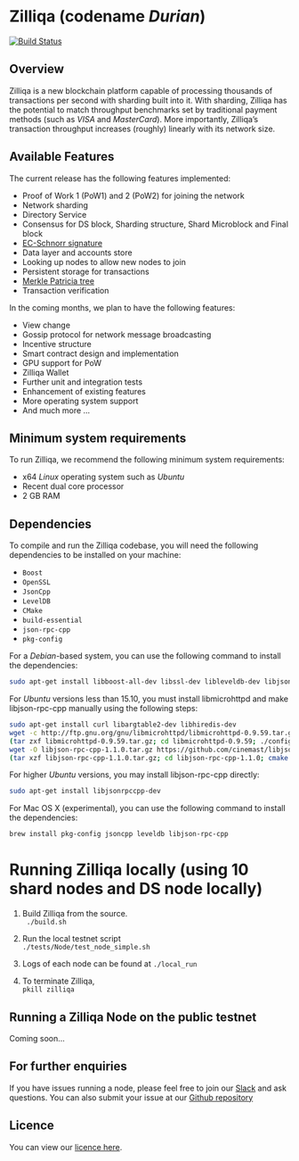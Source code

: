 # Zilliqa (codename _Durian_)
[![Build Status](https://travis-ci.org/Zilliqa/Zilliqa.svg?branch=master)](https://travis-ci.org/Zilliqa/Zilliqa)

## Overview
Zilliqa is a new blockchain platform capable of processing thousands of transactions per second with sharding built into it. With sharding, Zilliqa has the potential to match throughput benchmarks set by traditional payment methods (such as _VISA_ and _MasterCard_). More importantly, Zilliqa’s transaction throughput increases (roughly) linearly with its network size.

## Available Features
The current release has the following features implemented:
* Proof of Work 1 (PoW1) and 2 (PoW2) for joining the network
* Network sharding
* Directory Service
* Consensus for DS block, Sharding structure, Shard Microblock and Final block 
* [EC-Schnorr signature](https://en.wikipedia.org/wiki/Schnorr_signature)
* Data layer and accounts store 
* Looking up nodes to allow new nodes to join 
* Persistent storage for transactions
* [Merkle Patricia tree](https://github.com/ethereum/wiki/wiki/Patricia-Tree)
* Transaction verification

In the coming months, we plan to have the following features:
* View change
* Gossip protocol for network message broadcasting
* Incentive structure
* Smart contract design and implementation
* GPU support for PoW
* Zilliqa Wallet 
* Further unit and integration tests
* Enhancement of existing features
* More operating system support
* And much more ...

## Minimum system requirements
To run Zilliqa, we recommend the following minimum system requirements:
* x64 _Linux_ operating system such as _Ubuntu_
* Recent dual core processor
* 2 GB RAM

## Dependencies
To compile and run the Zilliqa codebase, you will need the following dependencies to be installed on your machine:
* `Boost` 
* `OpenSSL`
* `JsonCpp`
* `LevelDB`
* `CMake`
* `build-essential`
* `json-rpc-cpp`
* `pkg-config` 

For a _Debian_-based system, you can use the following command to install the dependencies:  
```bash
sudo apt-get install libboost-all-dev libssl-dev libleveldb-dev libjsoncpp-dev libsnappy-dev cmake libjsonrpccpp-dev build-essential pkg-config
```

For _Ubuntu_ versions less than 15.10, you must install libmicrohttpd and make libjson-rpc-cpp manually using the following steps:
```bash
sudo apt-get install curl libargtable2-dev libhiredis-dev
wget -c http://ftp.gnu.org/gnu/libmicrohttpd/libmicrohttpd-0.9.59.tar.gz
(tar zxf libmicrohttpd-0.9.59.tar.gz; cd libmicrohttpd-0.9.59; ./configure; make; sudo make install; cd ..; rm -fr libmicrohttpd-0.9.59)
wget -O libjson-rpc-cpp-1.1.0.tar.gz https://github.com/cinemast/libjson-rpc-cpp/archive/v1.1.0.tar.gz
(tar xzf libjson-rpc-cpp-1.1.0.tar.gz; cd libjson-rpc-cpp-1.1.0; cmake . && make; sudo make install; sudo ldconfig; cd ..; rm -fr libjson-rpc-cpp-1.1.0)
```

For higher _Ubuntu_ versions, you may install libjson-rpc-cpp directly:
```bash
sudo apt-get install libjsonrpccpp-dev
```

For Mac OS X (experimental), you can use the following command to install the dependencies:  
```bash
brew install pkg-config jsoncpp leveldb libjson-rpc-cpp
```

# Running Zilliqa locally (using 10 shard nodes and DS node locally)  
1. Build Zilliqa from the source.  
` ./build.sh`

2. Run the local testnet script  
`./tests/Node/test_node_simple.sh`  

3. Logs of each node can be found at `./local_run`

4. To terminate Zilliqa,   
`pkill zilliqa` 

## Running a Zilliqa Node on the public testnet 
Coming soon...

## For further enquiries
If you have issues running a node, please feel free to join our [Slack](https://invite.zilliqa.com/) and ask questions. You can also submit your issue at our [Github repository](https://github.com/Zilliqa/zilliqa/issues)

## Licence 
You can view our [licence here](https://github.com/Zilliqa/zilliqa/blob/master/LICENSE).

